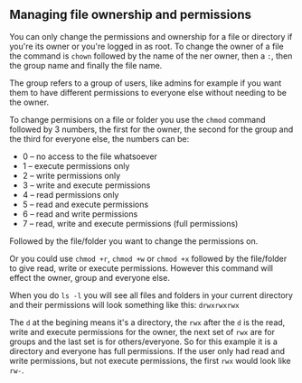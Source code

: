 ## Managing file ownership and permissions

You can only change the permissions and ownership for a file or directory if you're its owner or you're logged in as root. 
To change the owner of a file the command is `chown` followed by the name of the ner owner, then a `:`, then the group name and finally the file name.

The group refers to a group of users, like admins for example if you want them to have different permissions to everyone else without needing to be the owner.

To change permisions on a file or folder you use the `chmod` command followed by 3 numbers, the first for the owner, the second for the group and the third for everyone else, the numbers can be:

- 0 – no access to the file whatsoever
- 1 – execute permissions only
- 2 – write permissions only
- 3 – write and execute permissions
- 4 – read permissions only
- 5 – read and execute permissions
- 6 – read and write permissions
- 7 – read, write and execute permissions (full permissions)

Followed by the file/folder you want to change the permissions on.

Or you could use `chmod +r`, `chmod +w` or `chmod +x` followed by the file/folder to give read, write or execute permissions. However this command will effect the owner, group and everyone else.

When you do `ls -l` you will see all files and folders in your current directory and their permissions will look something like this:
`drwxrwxrwx` 

The `d` at the begining means it's a directory, the `rwx` after the `d` is the read, write and execute permissions for the owner, the next set of `rwx` are for groups and the last set is for others/everyone. So for this example it is a directory and everyone has full permissions. If the user only had read and write permissions, but not execute permissions, the first `rwx` would look like `rw-`.